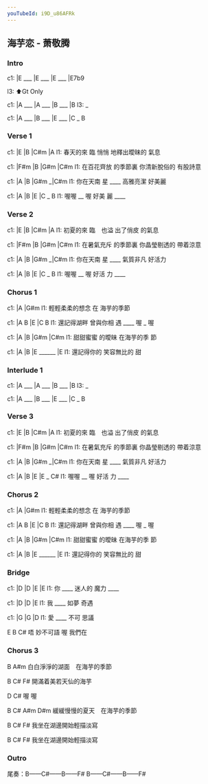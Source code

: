```yaml
---
youTubeId: i9D_u86AFRk
---
```


## 海芋恋 - 萧敬腾

### Intro

c1: |E ___ |E ___ |E ___ |E7b9

l3:  ⬆️Gt Only

c1: |A ___ |A ___ |B ___ |B
l3:  _

c1: |A ___ |B ___ |E ___ |C _ B

### Verse 1

c1: |E       |B      |C#m         |A
l1:  春天的來 臨 悄悄 地釋出曖昧的 氣息

c1: |F#m       |B       |G#m         |C#m
l1:  在百花齊放 的季節裏 你清新脫俗的 有股詩意

c1: |A       |B       |G#m     _|C#m
l1:  你在天南 星 ____  高雅亮潔  好美麗

c1: |A      |B       |E      |C _ B
l1:  喔喔 __ 喔 好美  麗 ____

### Verse 2

c1: |E       |B       |C#m     |A
l1:  初夏的來 臨　也溢 出了俏皮 的氣息

c1: |F#m       |B        |G#m         |C#m
l1:  在暑氣充斥 的季節裏  你晶瑩剔透的 帶着涼意

c1: |A       |B       |G#m     _|C#m
l1:  你在天南 星 ____  氣質非凡  好活力

c1: |A      |B       |E      |C _ B
l1:  喔喔 __ 喔 好活  力 ____

### Chorus 1

c1: |A                |G#m
l1:  輕輕柔柔的想念 在 海芋的季節

c1: |A          B       |E      |C    B
l1:  還記得湖畔 曾與你相 遇 ____ 喔 _ 喔

c1: |A       |B       |G#m       |C#m
l1:  甜甜蜜蜜 的曖昧   在海芋的季 節

c1: |A         |B         |E ______ |E
l1:  還記得你的 笑容無比的 甜

### Interlude 1

c1: |A ___ |A ___ |B ___ |B
l3:  _

c1: |A ___ |B ___ |E ___ |C _ B

### Verse 3

c1: |E       |B       |C#m     |A
l1:  初夏的來 臨　也溢 出了俏皮 的氣息

c1: |F#m       |B        |G#m         |C#m
l1:  在暑氣充斥 的季節裏  你晶瑩剔透的 帶着涼意

c1: |A       |B       |G#m     _|C#m
l1:  你在天南 星 ____  氣質非凡  好活力

c1: |A      |B       |E      |E _ C#
l1:  喔喔 __ 喔 好活  力 ____

### Chorus 2

c1: |A                |G#m
l1:  輕輕柔柔的想念 在 海芋的季節

c1: |A          B       |E      |C    B
l1:  還記得湖畔 曾與你相 遇 ____ 喔 _ 喔

c1: |A       |B       |G#m       |C#m
l1:  甜甜蜜蜜 的曖昧   在海芋的季 節

c1: |A         |B         |E ______ |E
l1:  還記得你的 笑容無比的 甜

### Bridge

c1: |D      |D      |E         |E
l1:  你 ____  迷人的 魔力 ____  

c1: |D      |D      |E
l1:  我 ____  如夢   奇遇

c1: |G      |G    |D
l1:  愛 ____  不可 思議


E      B    C#
唔 妙不可語  喔  我們在

### Chorus 3

B                  A#m
白白淨淨的湖面　在海芋的季節

B         C#      F#
開滿着美若天仙的海芋

D  C#
喔 喔

B                   C#   A#m   D#m
緩緩慢慢的夏天　在海芋的季節

B         C#        F#
我坐在湖邊開始輕描淡寫

B         C#        F#
我坐在湖邊開始輕描淡寫

### Outro

尾奏：B——C#——B——F#
      B——C#——B——F#